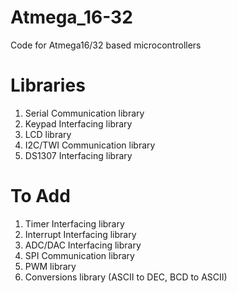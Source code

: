 # Atmega_16-32

Code for Atmega16/32 based microcontrollers

# Libraries

1. Serial Communication library
2. Keypad Interfacing library
3. LCD library
4. I2C/TWI Communication library
5. DS1307 Interfacing library

# To Add

1. Timer Interfacing library
2. Interrupt Interfacing library
3. ADC/DAC Interfacing library
4. SPI Communication library
5. PWM library
6. Conversions library (ASCII to DEC, BCD to ASCII)
